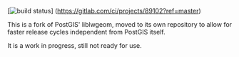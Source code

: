 [![build status](https://gitlab.com/ci/projects/89102/status.png?ref=master)]
(https://gitlab.com/ci/projects/89102?ref=master)

This is a fork of PostGIS' liblwgeom, moved to its own repository to
allow for faster release cycles independent from PostGIS itself.

It is a work in progress, still not ready for use.

